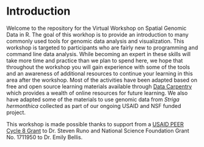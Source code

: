 # Introduction
 
Welcome to the repository for the Virtual Workshop on Spatial Genomic Data in R. The goal of this workhop is to provide an introduction to many commonly used tools for genomic data analysis and visualization. This workshop is targeted to participants who are fairly new to programming and command line data analysis. While becoming an expert in these skills will take more time and practice than we plan to spend here, we hope that throughout the workshop you will gain experience with some of the tools and an awareness of additional resources to continue your learning in this area after the workshop.  Most of the activities have been adapted based on free and open source learning materials available through [Data Carpentry](https://datacarpentry.org/lessons/) which provides a wealth of online resources for future learning.  We also have adapted some of the materials to use genomic data from *Striga hermonthica* collected as part of our ongoing USAID and NSF funded project.

This workshop is made possible thanks to support from a [USAID PEER Cycle 8 Grant](https://sites.nationalacademies.org/PGA/PEER/PEERscience/PGA_195540) to Dr. Steven Runo and National Science Foundation Grant No. 1711950 to Dr. Emily Bellis.
